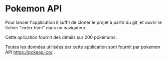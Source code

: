 # Pokemon API

Pour lancer l'application il suffit de cloner le projet à partir du git, et ouvrir le fichier "index.html" dans un navigateur.

Cette aplication fournit des détails sur 200 pokémons.

Toutes les données utilisées par cette application sont fournit par pokemon API https://pokeapi.co/ .